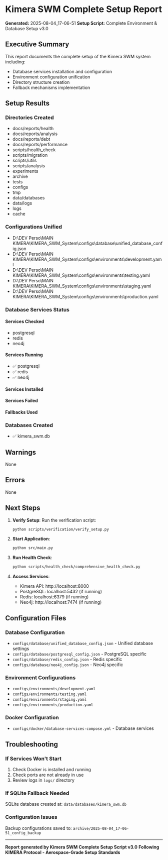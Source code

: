 # Kimera SWM Complete Setup Report

**Generated:** 2025-08-04_17-06-51
**Setup Script:** Complete Environment & Database Setup v3.0

## Executive Summary

This report documents the complete setup of the Kimera SWM system including:
- Database services installation and configuration
- Environment configuration unification  
- Directory structure creation
- Fallback mechanisms implementation

## Setup Results

### Directories Created
- docs/reports/health
- docs/reports/analysis
- docs/reports/debt
- docs/reports/performance
- scripts/health_check
- scripts/migration
- scripts/utils
- scripts/analysis
- experiments
- archive
- tests
- configs
- tmp
- data/databases
- data/logs
- logs
- cache

### Configurations Unified
- D:\DEV Perso\MAIN KIMERA\KIMERA_SWM_System\configs\database\unified_database_config.json
- D:\DEV Perso\MAIN KIMERA\KIMERA_SWM_System\configs\environments\development.yaml
- D:\DEV Perso\MAIN KIMERA\KIMERA_SWM_System\configs\environments\testing.yaml
- D:\DEV Perso\MAIN KIMERA\KIMERA_SWM_System\configs\environments\staging.yaml
- D:\DEV Perso\MAIN KIMERA\KIMERA_SWM_System\configs\environments\production.yaml

### Database Services Status

#### Services Checked
- postgresql
- redis
- neo4j

#### Services Running
- ✅ postgresql
- ✅ redis
- ✅ neo4j

#### Services Installed


#### Services Failed  


#### Fallbacks Used


### Databases Created
- ✅ kimera_swm.db

## Warnings
None

## Errors
None

## Next Steps

1. **Verify Setup**: Run the verification script:
   ```bash
   python scripts/verification/verify_setup.py
   ```

2. **Start Application**: 
   ```bash
   python src/main.py
   ```

3. **Run Health Check**:
   ```bash
   python scripts/health_check/comprehensive_health_check.py
   ```

4. **Access Services**:
   - Kimera API: http://localhost:8000
   - PostgreSQL: localhost:5432 (if running)
   - Redis: localhost:6379 (if running)
   - Neo4j: http://localhost:7474 (if running)

## Configuration Files

### Database Configuration
- `configs/database/unified_database_config.json` - Unified database settings
- `configs/database/postgresql_config.json` - PostgreSQL specific
- `configs/database/redis_config.json` - Redis specific  
- `configs/database/neo4j_config.json` - Neo4j specific

### Environment Configurations
- `configs/environments/development.yaml`
- `configs/environments/testing.yaml`  
- `configs/environments/staging.yaml`
- `configs/environments/production.yaml`

### Docker Configuration
- `configs/docker/database-services-compose.yml` - Database services

## Troubleshooting

### If Services Won't Start
1. Check Docker is installed and running
2. Check ports are not already in use
3. Review logs in `logs/` directory

### If SQLite Fallback Needed
SQLite database created at: `data/databases/kimera_swm.db`

### Configuration Issues
Backup configurations saved to: `archive/2025-08-04_17-06-51_config_backup`

---

**Report generated by Kimera SWM Complete Setup Script v3.0**
**Following KIMERA Protocol - Aerospace-Grade Setup Standards**
